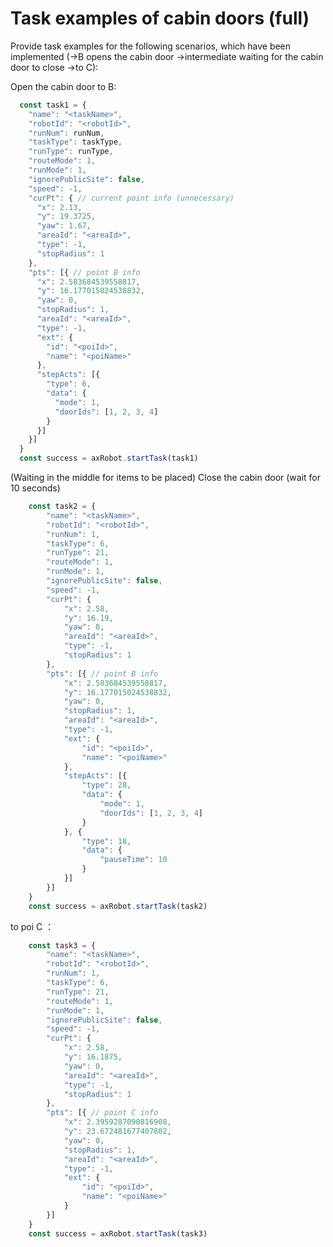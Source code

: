 # Task examples of cabin doors (full)

Provide task examples for the following scenarios, which have been implemented (->B opens the cabin door ->intermediate waiting for the cabin door to close ->to C):

Open the cabin door to B:

```typescript
  const task1 = {
    "name": "<taskName>",
    "robotId": "<robotId>",
    "runNum": runNum,
    "taskType": taskType,
    "runType": runType,
    "routeMode": 1,
    "runMode": 1,
    "ignorePublicSite": false,
    "speed": -1,
    "curPt": { // current point info (unnecessary)
      "x": 2.13,
      "y": 19.3725,
      "yaw": 1.67,
      "areaId": "<areaId>",
      "type": -1,
      "stopRadius": 1
    },
    "pts": [{ // point B info
      "x": 2.583684539558817,
      "y": 16.177015024538832,
      "yaw": 0,
      "stopRadius": 1,
      "areaId": "<areaId>",
      "type": -1,
      "ext": {
        "id": "<poiId>",
        "name": "<poiName>"
      },
      "stepActs": [{
        "type": 6,
        "data": {
          "mode": 1,
          "doorIds": [1, 2, 3, 4]
        }
      }]
    }]
  }
  const success = axRobot.startTask(task1)

```

(Waiting in the middle for items to be placed)
Close the cabin door (wait for 10 seconds)

```typescript
	const task2 = {
		"name": "<taskName>",
		"robotId": "<robotId>",
		"runNum": 1,
		"taskType": 6,
		"runType": 21,
		"routeMode": 1,
		"runMode": 1,
		"ignorePublicSite": false,
		"speed": -1,
		"curPt": {
			"x": 2.58,
			"y": 16.19,
			"yaw": 0,
			"areaId": "<areaId>",
			"type": -1,
			"stopRadius": 1
		},
		"pts": [{ // point B info
			"x": 2.583684539558817,
			"y": 16.177015024538832,
			"yaw": 0,
			"stopRadius": 1,
			"areaId": "<areaId>",
			"type": -1,
			"ext": {
				"id": "<poiId>",
				"name": "<poiName>"
			},
			"stepActs": [{
				"type": 28,
				"data": {
					"mode": 1,
					"doorIds": [1, 2, 3, 4]
				}
			}, {
				"type": 18,
				"data": {
					"pauseTime": 10
				}
			}]
		}]
	}
	const success = axRobot.startTask(task2)
```

to poi C ：

```typescript
	const task3 = {
		"name": "<taskName>",
		"robotId": "<robotId>",
		"runNum": 1,
		"taskType": 6,
		"runType": 21,
		"routeMode": 1,
		"runMode": 1,
		"ignorePublicSite": false,
		"speed": -1,
		"curPt": {
			"x": 2.58,
			"y": 16.1875,
			"yaw": 0,
			"areaId": "<areaId>",
			"type": -1,
			"stopRadius": 1
		},
		"pts": [{ // point C info
			"x": 2.3959287090816908,
			"y": 23.672481677407802,
			"yaw": 0,
			"stopRadius": 1,
			"areaId": "<areaId>",
			"type": -1,
			"ext": {
				"id": "<poiId>",
				"name": "<poiName>"
			}
		}]
	}
	const success = axRobot.startTask(task3)
```




